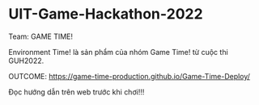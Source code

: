 # UIT-Game-Hackathon-2022
Team: GAME TIME!

Environment Time! là sản phẩm của nhóm Game Time! từ cuộc thi GUH2022.

OUTCOME: https://game-time-production.github.io/Game-Time-Deploy/ 

Đọc hướng dẫn trên web trước khi chơi!!!
